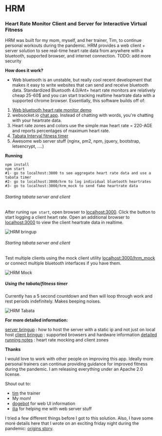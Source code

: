 # HRM

### Heart Rate Monitor Client and Server for Interactive Virtual Fitness

HRM was built for my mom, myself, and her trainer, Tim, to continue personal workouts during the pandemic. HRM provides a web client + server solution to see real-time heart rate data from anywhere with a bluetooth, supported browser, and internet connection.  TODO: add more security

__How does it work?__
* Web bluetooth is an unstable, but really cool recent development that makes it easy to write websites that can send and receive bluetooth data.  Standardized Bluetooth 4.0/Ant+ heart rate monitors are relatively cheap 25-60$ and you can start tracking realtime heartrate data with a supported chrome browser. 
Essentially, this software builds off of:
1. [Web bluetooth heart rate monitor demo](https://github.com/WebBluetoothCG/demos) 
2. websocket.io [chat app](https://socket.io/get-started/chat). Instead of chatting with words, you're chatting with your heartrate data.
3. Heart rate zones and colors use the simple max heart rate = 220-AGE and reports percentages of maximum heart rate.
4. [Tabata Interval fitness timer](https://github.com/markdaws/sports-timer)
5. Awesome web server stuff (nginx, pm2, npm, jquery, bootstrap, letsencrypt, ....)

__Running__

```
npm install
npm start
#1- go to localhost:3000 to see aggregate heart rate data and use a tabata timer
#2- go to localhost:3000/hrm to log individual bluetooth heartrates
#3- go to localhost:3000/hrm_mock to send fake heartrate data 
```

###### Starting tabata server and client
After runing `npm start`, open browser to [localhost:3000](localhost:3000). Click the button to start logging a client heart rate.  Open an additional browser to [localhost:3000](localhost:3000) to view the client heartrate data in realtime.

![HRM bringup](https://github.com/arii/hrm/raw/leader/docs/figs/hrm_start.gif "HRM bringup")


###### Starting tabata server and client
Test multiple clients using the mock client utility [localhost:3000/hrm_mock](localhost:3000/hrm_mock) or connect multiple bluetooth interfaces if you have them. 

![HRM Mock](https://github.com/arii/hrm/raw/leader/docs/figs/hrm_mock.gif "HRM mock")



##### Using the tabata/fitness timer
Currently has a 5 second countdown and then will loop through work and rest periods indefinitely. Makes beeping noises.  

![HRM Tabata](https://github.com/arii/hrm/raw/leader/docs/figs/hrm_tabata.gif "HRM tabata")

__For more detailed information:__

[server bringup](docs/server_setup.md) : how to host the server with a static ip and not just on local host
[client bringup](docs/client_setup.md) : supported browsers and hardware information
[detailed running notes](docs/running.md) : heart rate mocking and client zones




__Thanks__

I would love to work with other people on improving this app. Ideally more personal trainers can continue providing guidance for improved fitness during the pandemic. I am releasing everything under an Apache 2.0 license. 

Shout out to:

* [tim](https://fitforlifegym.com/) the trainer
* My mom!
* [dogebot](https://www.linkedin.com/in/dogebot-wow-a71b79) for web UI information
* [ilia](https://github.com/ilebedev) for helping me with web server stuff

I tried a few different things before I got to this solution. Also, I have some more details here that I wrote on an exciting friday night during the pandemic: [origins story](docs/evolution.md).




